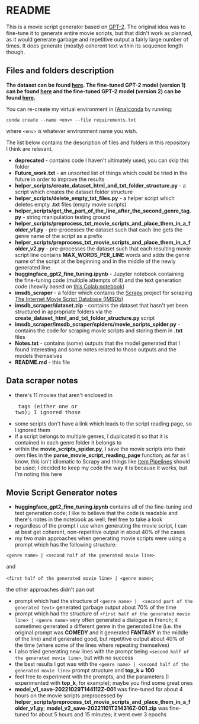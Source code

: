 # README

This is a movie script generator based on [GPT-2](https://en.wikipedia.org/wiki/GPT-2). The original idea was to fine-tune it to generate entire movie scripts, but that didn't work as planned, as it would generate garbage and repetitive output a fairly large number of times. It does generate (mostly) coherent text within its sequence length though.
 
## Files and folders description

**The dataset can be found [here](https://drive.google.com/file/d/1au3Qk0OyPJ9Dcozu7yV7hzh6PX7j6CBF/view?usp=share_link). The fine-tuned GPT-2 model (version 1) can be found [here](https://drive.google.com/file/d/1P8CGGWo63UHYm_yeJlR7jBqkGLe9Yeuw/view?usp=share_link) and the fine-tuned GPT-2 model (version 2) can be found [here](https://drive.google.com/file/d/1mMG0O-TLQO2NXdDGYQH8pOC9mXM_lX9b/view?usp=share_link).**

You can re-create my virtual environment in [(Ana)conda](https://www.anaconda.com/) by running:

```
conda create --name <env> --file requirements.txt
```

where `<env>` is whatever environment name you wish.

The list below contains the description of files and folders in this repository I think are relevant. 

 - **deprecated** - contains code I haven't ultimately used; you can skip this folder
 - **Future_work.txt** - an unsorted list of things which could be tried in the future in order to improve the results
 - **helper_scripts/create_dataset_html_and_txt_folder_structure.py** - a script which creates the dataset folder structure
 - **helper_scripts/delete_empty_txt_files.py** - a helper script which deletes empty **.txt** files (empty movie scripts)
 - **helper_scripts/get_the_part_of_the_line_after_the_second_genre_tag.py** - string manipulation testing ground
 - **helper_scripts/preprocess_txt_movie_scripts_and_place_them_in_a_folder_v1.py** - pre-processes the dataset such that each line gets the genre name of the script as a prefix
 - **helper_scripts/preprocess_txt_movie_scripts_and_place_them_in_a_folder_v2.py** - pre-processes the dataset such that each resulting movie script line contains **MAX_WORDS_PER_LINE** words and adds the genre name of the script at the beginning and in the middle of the newly generated line
 - **huggingface_gpt2_fine_tuning.ipynb** - Jupyter notebook containing the fine-tuning code (multiple attempts of it) and the text generation code (heavily based on [this Colab notebook](https://reyfarhan.com/posts/easy-gpt2-finetuning-huggingface/))
 - **imsdb_scraper** - a folder which contains the [Scrapy](https://scrapy.org/) project for scraping [The Internet Movie Script Database (IMSDb)](https://imsdb.com/)
 - **imsdb_scraper/dataset.zip** - contains the dataset that hasn't yet been structured in appropriate folders via the **create_dataset_html_and_txt_folder_structure.py** script
 - **imsdb_scraper/imsdb_scraper/spiders/movie_scripts_spider.py** - contains the code for scraping movie scripts and storing them in **.txt** files
 - **Notes.txt** - contains (some) outputs that the model generated that I found interesting and some notes related to those outputs and the models themselves
 - **README.md** - this file
 
 
## Data scraper notes

 - there's 11 movies that aren't enclosed in <pre> tags (either one or two); I ignored those
 - some scripts don't have a link which leads to the script reading page, so I ignored them
 - if a script belongs to multiple genres, I duplicated it so that it is contained in each genre folder it belongs to
 - within the **movie_scripts_spider.py**, I save the movie scripts into their own files in the **parse_movie_script_reading_page** function; as far as I know, this isn't idiomatic to Scrapy and things like [Item Pipelines](https://docs.scrapy.org/en/latest/topics/item-pipeline.html) should be used; I decided to keep my code the way it is because it works, but I'm noting this here
 
## Movie Script Generator notes
 
 - **huggingface_gpt2_fine_tuning.ipynb** contains all of the fine-tuning and text generation code; I like to believe that the code is readable and there's notes in the notebook as well; feel free to take a look
 - regardless of the prompt I use when generating the movie script, I can at best get coherent, non-repetitive output in about 40% of the cases
 - my two main approaches when generating movie scripts were using a prompt which has the following structure:
 
 `<genre name> | <second half of the generated movie line>`
 
 and
 
 `<first half of the generated movie line> | <genre name>`;
 
 the other approaches didn't pan out
 - prompt which had the structure of `<genre name> |  <second part of the generated text>` generated garbage output about 70% of the time
 - prompt which had the structure of `<first half of the generated movie line> | <genre name>` very often generated a dialogue in French; it sometimes generated a different genre in the generated line (i.e. the original prompt was **COMEDY** and it generated **FANTASY** in the middle of the line) and it generated good, but repetitive output about 40% of the time (where some of the lines where repeating themselves)
 - I also tried generating new lines with the prompt being `<second half of the generated movie line>`, but with no success
 - the best results I got was with the `<genre name> | <second half of the generated movie line>` prompt structure and **top_k = 100**
 - feel free to experiment with the prompts; and the parameters (I experimented with **top_k**, for example); maybe you find some great ones
 - **model_v1_save-20221029T144112Z-001** was fine-tuned for about 4 hours on the movie scripts preprocessed by **helper_scripts/preprocess_txt_movie_scripts_and_place_them_in_a_folder_v1.py**; **model_v2_save-20221101T214316Z-001.zip** was fine-tuned for about 5 hours and 15 minutes; it went over 3 epochs

